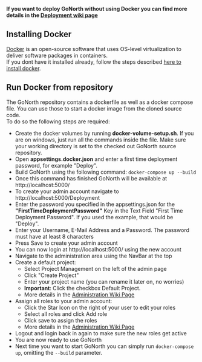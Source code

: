 **If you want to deploy GoNorth without using Docker you can find more details in the [Deployment wiki page](/steffendx/GoNorth/wiki/Deployment)**

## Installing Docker
[Docker](https://www.docker.com/) is an open-source software that uses OS-level virtualization to deliver software packages in containers.  
If you dont have it installed already, follow the steps described [here to install docker](https://docs.docker.com/get-started/).

## Run Docker from repository
The GoNorth repository contains a dockerfile as well as a docker compose file. You can use those to start a docker image from the cloned source code.  
To do so the following steps are required:  

 * Create the docker volumes by running **docker-volume-setup.sh**. If you are on windows, just run all the commands inside the file. Make sure your working directory is set to the checked out GoNorth source repository.
 * Open **appsettings.docker.json** and enter a first time deployment password, for example "Deploy".
 * Build GoNorth using the following command: `docker-compose up --build`
 * Once this command has finished GoNorth will be available at http://localhost:5000/
 * To create your admin account navigate to http://localhost:5000/Deployment
 * Enter the password you specified in the appsettings.json for the **"FirstTimeDeploymentPassword"** Key in the Text Field "First Time Deployment Password". If you used the example, that would be "Deploy".
 * Enter your Username, E-Mail Address and a Password. The password must have at least 8 characters
 * Press Save to create your admin account
 * You can now login at http://localhost:5000/ using the new account
 * Navigate to the administration area using the NavBar at the top
 * Create a default project:
   * Select Project Management on the left of the admin page
   * Click "Create Project"
   * Enter your project name (you can rename it later on, no worries)
   * **Important**: Click the checkbox Default Project.
   * More details in the [Administration Wiki Page](/steffendx/GoNorth/wiki/Administration#project-management)
 * Assign all roles to your admin account:
   * Click the Star Icon on the right of your user to edit your roles
   * Select all roles and click Add role
   * Click save to assign the roles
   * More details in the [Administration Wiki Page](/steffendx/GoNorth/wiki/Administration#user-management)
 * Logout and login back in again to make sure the new roles get active
 * You are now ready to use GoNorth
 * Next time you want to start GoNorth you can simply run `docker-compose up`, omitting the `--build` parameter.